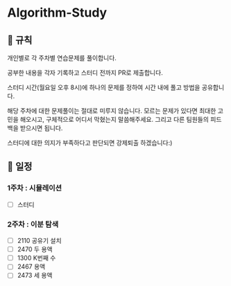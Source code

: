 # Algorithm-Study

## 🧾 규칙

개인별로 각 주차별 연습문제를 풀이합니다.

공부한 내용을 각자 기록하고 스터디 전까지 PR로 제출합니다.

스터디 시간(월요일 오후 8시)에 하나의 문제를 정하여 시간 내에 풀고 방법을 공유합니다.

해당 주차에 대한 문제풀이는 절대로 미루지 않습니다. 모르는 문제가 있다면 최대한 고민을 해오시고, 구체적으로 어디서 막혔는지 말씀해주세요. 그리고 다른 팀원들의 피드백을 받으시면 됩니다.

스터디에 대한 의지가 부족하다고 판단되면 강제퇴출 하겠습니다:)

## 📖 일정
### 1주차 : 시뮬레이션
- [ ] 스터디 

### 2주차 : 이분 탐색
- [ ] 2110 공유기 설치
- [ ] 2470 두 용액
- [ ] 1300 K번째 수
- [ ] 2467 용액
- [ ] 2473 세 용액
